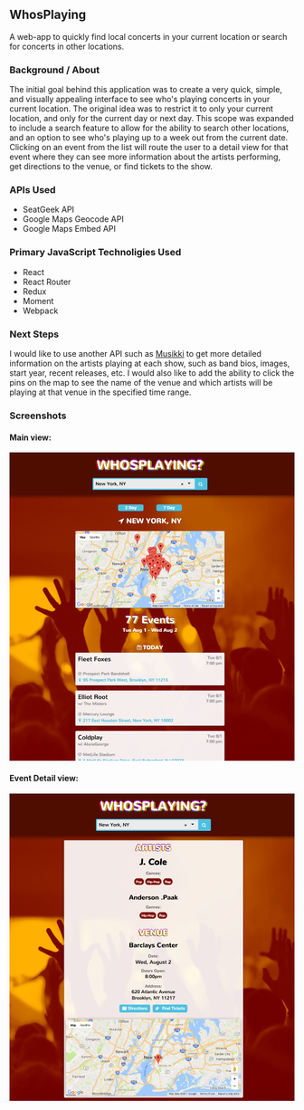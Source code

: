 ## WhosPlaying
A web-app to quickly find local concerts in your current location or search for concerts in other locations.

### Background / About
The initial goal behind this application was to create a very quick, simple, and visually appealing interface to see who's playing concerts in your current location. The original idea was to restrict it to only your current location, and only for the current day or next day. This scope was expanded to include a search feature to allow for the ability to search other locations, and an option to see who's playing up to a week out from the current date. Clicking on an event from the list will route the user to a detail view for that event where they can see more information about the artists performing, get directions to the venue, or find tickets to the show.

### APIs Used
- SeatGeek API
- Google Maps Geocode API
- Google Maps Embed API

### Primary JavaScript Technoligies Used
- React
- React Router
- Redux
- Moment
- Webpack

### Next Steps
I would like to use another API such as [Musikki](https://music-api.musikki.com/) to get more detailed information on the artists playing at each show, such as band bios, images, start year, recent releases, etc. I would also like to add the ability to click the pins on the map to see the name of the venue and which artists will be playing at that venue in the specified time range.

### Screenshots

#### Main view:
![screenshot1](https://raw.githubusercontent.com/dstock48/whosplaying/master/screenshots/whosplaying1.png)

#### Event Detail view:
![screenshot2](https://raw.githubusercontent.com/dstock48/whosplaying/master/screenshots/whosplaying2.png)